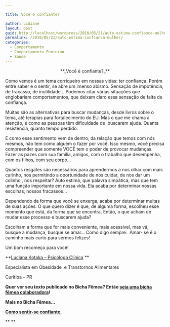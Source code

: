 ```yaml
---

title: Você é confiante?

author: Lidiane
layout: post
guid: http://localhost/wordpress/2010/05/21/auto-estima-confianca-mulher/
permalink: /2010/05/21/auto-estima-confianca-mulher/
categories:
  - Comportamento
  - Comportamento Feminino
  - Saúde
---
```

<p style="text-align: center;">
  **_Você é confiante?_**
</p>

Como vemos é um tema corriqueiro em nossas vidas: ter confiança. Porém entre saber e o sentir, se abre um imenso abismo. Sensação de impotência, de fracasso, de inutilidade… Podemos citar várias situações que englobariam comportamentos, que deixam claro essa sensação de falta de confiança.

Muitas são as alternativas para buscar mudanças, desde livros sobre o tema, até terapias para fortalecimento do EU. Mas o que me chama a atenção, é como as pessoas têm difículdade de  buscarem ajuda. Quanta resistência, quanto tempo perdido.

<!--more-->

E como esse sentimento vem de dentro, da relação que temos com nós mesmos, não tem como alguém o fazer por você. Isso mesmo, você precisa compreender que somente VOCÊ tem o poder de provocar mudanças. Fazer as pazes com sua família, amigos, com o trabalho que desempenha, com os filhos, com seu corpo…

Quantos resgates são necessários para aprendermos a nos olhar com mais carinho, nos permitindo a oportunidade de nos cuidar, de nos dar um colinho , nos respeitar? Auto estima, que palavra simpática, mas que tem uma função importante em nossa vida. Ela acaba por determinar nossas escolhas, nossos fracassos…

Dependendo da forma que você se enxerga, acaba por determinar muitas de suas ações. O que quero dizer é que, de alguma forma, escolheu esse momento que está, da forma que se encontra. Então, o que acham de mudar esse processo e buscarem ajuda?

Escolham a forma que for mais conveniente, mais acessível, mas vá, busque a mudança, busque se amar… Como digo sempre:  Amar- se é o caminho mais curto para sermos felizes!

Um bom recomeço para você!

**[Luciana Kotaka – Psicóloga Clínica](http://blog.comportamentomagro.com.br/) **

Especialista em Obesidade  e Transtornos Alimentares

Curitiba – PR

**Quer ver seu texto publicado no Bicha Fêmea? Então [seja uma bicha fêmea colaboradora](http://www.trololodemulher.com.br/colabore/)!**

**Mais no Bicha Fêmea&#8230;**

**<a href="http://www.trololodemulher.com.br/2010/05/03/auto-estima/" target="_self">Como sentir-se confiante.</a>**

** **
